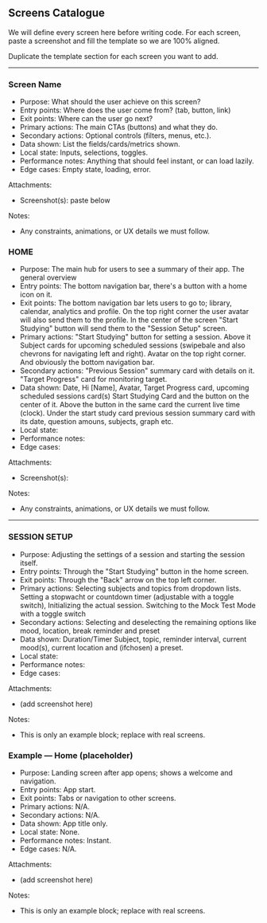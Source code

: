 ## Screens Catalogue

We will define every screen here before writing code. For each screen, paste a screenshot and fill the template so we are 100% aligned.

Duplicate the template section for each screen you want to add.

---

### Screen Name
- Purpose: What should the user achieve on this screen?
- Entry points: Where does the user come from? (tab, button, link)
- Exit points: Where can the user go next?
- Primary actions: The main CTAs (buttons) and what they do.
- Secondary actions: Optional controls (filters, menus, etc.).
- Data shown: List the fields/cards/metrics shown.
- Local state: Inputs, selections, toggles.
- Performance notes: Anything that should feel instant, or can load lazily.
- Edge cases: Empty state, loading, error.

Attachments:
- Screenshot(s): paste below

Notes:
- Any constraints, animations, or UX details we must follow.

### HOME
- Purpose: The main hub for users to see a summary of their app. The general overview
- Entry points: The bottom navigation bar, there's a button with a home icon on it.
- Exit points: The bottom navigation bar lets users to go to; library, calendar, analytics and profile. On the top right corner the user avatar will also send them to the profile. In the center of the screen "Start Studying" button will send them to the "Session Setup" screen.
- Primary actions: "Start Studying" button for setting a session. Above it Subject cards for upcoming scheduled sessions (swipebale and also chevrons for navigating left and right). Avatar on the top right corner. And obviously the bottom navigation bar.
- Secondary actions: "Previous Session" summary card with details on it. "Target Progress" card for monitoring target. 
- Data shown: Date, Hi [Name], Avatar, Target Progress card, upcoming scheduled sessions card(s) Start Studying Card and the button on the center of it. Above the button in the same card the current live time (clock). Under the start study card previous session summary card with its date, question amouns, subjects, graph etc.
- Local state: 
- Performance notes: 
- Edge cases: 

Attachments:
- Screenshot(s): 

Notes:
- Any constraints, animations, or UX details we must follow.
---
### SESSION SETUP 
- Purpose: Adjusting the settings of a session and starting the session itself.
- Entry points: Through the "Start Studying" button in the home screen.
- Exit points: Through the "Back" arrow on the top left corner. 
- Primary actions: Selecting subjects and topics from dropdown lists. Setting a stopwacht or countdown timer (adjustable with a toggle switch), Initializing the actual session. Switching to the Mock Test Mode with a toggle switch
- Secondary actions: Selecting and deselecting the remaining options like mood, location, break reminder and preset
- Data shown: Duration/Timer Subject, topic, reminder interval, current mood(s), current location and (ifchosen) a preset.
- Local state: 
- Performance notes: 
- Edge cases:

Attachments:
- (add screenshot here)

Notes:
- This is only an example block; replace with real screens.



### Example — Home (placeholder)
- Purpose: Landing screen after app opens; shows a welcome and navigation.
- Entry points: App start.
- Exit points: Tabs or navigation to other screens.
- Primary actions: N/A.
- Secondary actions: N/A.
- Data shown: App title only.
- Local state: None.
- Performance notes: Instant.
- Edge cases: N/A.

Attachments:
- (add screenshot here)

Notes:
- This is only an example block; replace with real screens.


